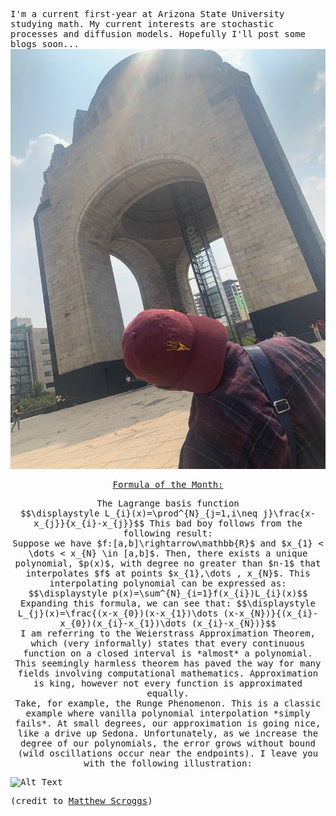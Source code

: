 <script>
MathJax = {
  tex: {
    inlineMath: [['$', '$'], ['\\(', '\\)']]
  },
  svg: {
    fontCache: 'global'
  }
};
</script>
<script type="text/javascript" id="MathJax-script" async
  src="https://cdn.jsdelivr.net/npm/mathjax@3/es5/tex-svg.js">
</script>
<style> body { font-family: "Roboto Mono", monospace; } </style>

I'm a current first-year at Arizona State University studying math.
My current interests are stochastic processes and diffusion models. 
Hopefully I'll post some blogs soon... 
![Book logo](IMG_4777.JPG)

<p align="center"><u>Formula of the Month:</u></p>
<p align="center">
  The Lagrange basis function 
  <br>
  $$\displaystyle L_{i}(x)=\prod^{N}_{j=1,i\neq j}\frac{x-x_{j}}{x_{i}-x_{j}}$$
  This bad boy follows from the following result:
  <br>
  Suppose we have  $f:[a,b]\rightarrow\mathbb{R}$ and $x_{1} < \dots < x_{N} \in [a,b]$. Then, there exists a unique polynomial, $p(x)$, with degree no greater than $n-1$ that interpolates $f$ at points $x_{1},\dots , x_{N}$. This interpolating polynomial can be expressed as:
  <br>
  $$\displaystyle p(x)=\sum^{N}_{i=1}f(x_{i})L_{i}(x)$$ 
  Expanding this formula, we can see that:
  $$\displaystyle L_{j}(x)=\frac{(x-x_{0})(x-x_{1})\dots (x-x_{N})}{(x_{i}-x_{0})(x_{i}-x_{1})\dots (x_{i}-x_{N})}$$
  <br>
  I am referring to the Weierstrass Approximation Theorem, which (very informally) states that every continuous function on a closed interval is *almost* a polynomial. This seemingly harmless theorem has paved the way for many fields involving computational mathematics. Approximation is king, however not every function is approximated equally. 
    <br>
    Take, for example, the Runge Phenomenon. This is a classic example where vanilla polynomial interpolation *simply fails*. At small degrees, our approximation is going nice, like a drive up Sedona. Unfortunately, as we increase the degree of our polynomials, the error grows without bound (wild oscillations occur near the endpoints). I leave you with the following illustration: 
  <br>
</p>
    
![Alt Text](https://www.mscroggs.co.uk/img/full/runge-uniform.gif)
    
  (credit to [Matthew Scroggs](www.mscroggs.co.uk))



